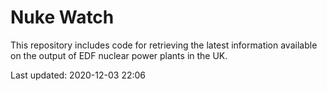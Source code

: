 # Nuke Watch

This repository includes code for retrieving the latest information available on the output of EDF nuclear power plants in the UK.

Last updated: 2020-12-03 22:06